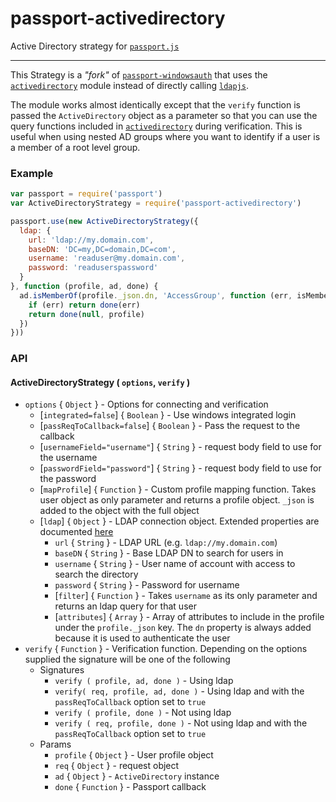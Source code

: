 # passport-activedirectory

Active Directory strategy for [`passport.js`](https://github.com/jaredhanson/passport)

---

This Strategy is a *"fork"* of [`passport-windowsauth`](https://github.com/auth0/passport-windowsauth) that uses the [`activedirectory`](https://github.com/gheeres/node-activedirectory) module instead of directly calling [`ldapjs`](https://github.com/mcavage/node-ldapjs).

The module works almost identically except that the `verify` function is passed the `ActiveDirectory` object as a parameter so that you can use the query functions included in [`activedirectory`](https://github.com/gheeres/node-activedirectory) during verification. This is useful when using nested AD groups where you want to identify if a user is a member of a root level group.

### Example

```js
var passport = require('passport')
var ActiveDirectoryStrategy = require('passport-activedirectory')

passport.use(new ActiveDirectoryStrategy({
  ldap: {
    url: 'ldap://my.domain.com',
    baseDN: 'DC=my,DC=domain,DC=com',
    username: 'readuser@my.domain.com',
    password: 'readuserspassword'
  }
}, function (profile, ad, done) {
  ad.isMemberOf(profile._json.dn, 'AccessGroup', function (err, isMember) {
    if (err) return done(err)
    return done(null, profile)
  })
}))
```

### API

#### ActiveDirectoryStrategy ( `options`, `verify` )

* `options` { `Object` } - Options for connecting and verification
  * [`integrated=false`] { `Boolean` } - Use windows integrated login
  * [`passReqToCallback=false`] { `Boolean` } - Pass the request to the callback
  * [`usernameField="username"`] { `String` } - request body field to use for the username
  * [`passwordField="password"`] { `String` } - request body field to use for the password
  * [`mapProfile`] { `Function` } - Custom profile mapping function. Takes user object as only parameter and returns a profile object. `_json` is added to the object with the full object
  * [`ldap`] { `Object` } - LDAP connection object. Extended properties are documented [here](https://github.com/gheeres/node-activedirectory#optional-parameters--extended-functionality)
    * `url` { `String` } - LDAP URL (e.g. `ldap://my.domain.com`)
    * `baseDN` { `String` } - Base LDAP DN to search for users in
    * `username` { `String` } - User name of account with access to search the directory
    * `password` { `String` } - Password for username
    * [`filter`] { `Function` } - Takes `username` as its only parameter and returns an ldap query for that user
    * [`attributes`] { `Array` } - Array of attributes to include in the profile under the `profile._json` key. The `dn` property is always added because it is used to authenticate the user
* `verify` { `Function` } - Verification function. Depending on the options supplied the signature will be one of the following
  * Signatures
    * `verify ( profile, ad, done )` - Using ldap
    * `verify( req, profile, ad, done )` - Using ldap and with the `passReqToCallback` option set to `true`
    * `verify ( profile, done )` - Not using ldap
    * `verify ( req, profile, done )` - Not using ldap and with the `passReqToCallback` option set to `true`
  * Params
    * `profile` { `Object` } - User profile object
    * `req` { `Object` } - request object
    * `ad` { `Object` } - `ActiveDirectory` instance
    * `done` { `Function` } - Passport callback
